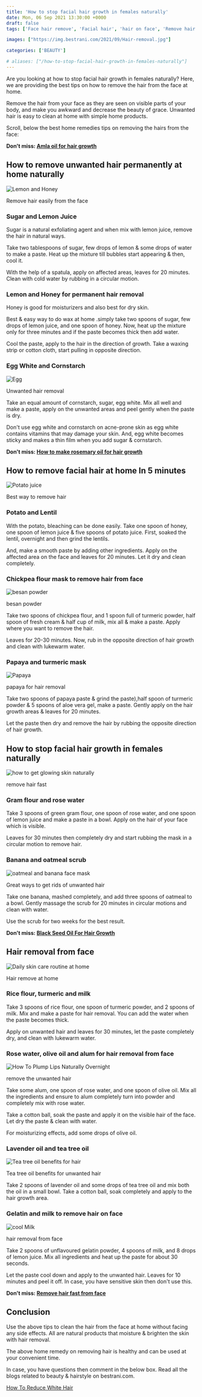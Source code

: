 ```yaml
---
title: 'How to stop facial hair growth in females naturally'
date: Mon, 06 Sep 2021 13:30:00 +0000
draft: false
tags: ['Face hair remove', 'Facial hair', 'hair on face', 'Remove hair', 'Remove hair from face', 'Stop facial hair']

images: ["https://img.bestrani.com/2021/09/Hair-removal.jpg"]

categories: ['BEAUTY']

# aliases: ["/how-to-stop-facial-hair-growth-in-females-naturally"]
---
```


Are you looking at how to stop facial hair growth in females naturally? Here, we are providing the best tips on how to remove the hair from the face at home.

Remove the hair from your face as they are seen on visible parts of your body, and make you awkward and decrease the beauty of grace. Unwanted hair is easy to clean at home with simple home products.

Scroll, below the best home remedies tips on removing the hairs from the face:

**Don't miss: [Amla oil for hair growth](https://bestrani.com/amla-oil-for-hair-growth/)**

How to remove unwanted hair permanently at home naturally
---------------------------------------------------------

![Lemon and Honey](https://img.bestrani.com/2021/05/Lemon-and-Honey.jpg)

Remove hair easily from the face

### **Sugar and Lemon Juice**

Sugar is a natural exfoliating agent and when mix with lemon juice, remove the hair in natural ways.

Take two tablespoons of sugar, few drops of lemon & some drops of water to make a paste. Heat up the mixture till bubbles start appearing & then, cool it.

With the help of a spatula, apply on affected areas, leaves for 20 minutes. Clean with cold water by rubbing in a circular motion.

### **Lemon and Honey** for permanent hair removal

Honey is good for moisturizers and also best for dry skin.

Best & easy way to do wax at home .simply take two spoons of sugar, few drops of lemon juice, and one spoon of honey. Now, heat up the mixture only for three minutes and if the paste becomes thick then add water.

Cool the paste, apply to the hair in the direction of growth. Take a waxing strip or cotton cloth, start pulling in opposite direction.

### **Egg White and Cornstarch**

![Egg](https://img.bestrani.com/2021/05/Egg-facial-masks.jpeg)

Unwanted hair removal

Take an equal amount of cornstarch, sugar, egg white. Mix all well and make a paste, apply on the unwanted areas and peel gently when the paste is dry.

Don't use egg white and cornstarch on acne-prone skin as egg white contains vitamins that may damage your skin. And, egg white becomes sticky and makes a thin film when you add sugar & cornstarch.

**Don't miss: [How to make rosemary oil for hair growth](https://bestrani.com/how-to-make-rosemary-oil-for-hair-growth/)**

How to remove facial hair at home In 5 minutes
----------------------------------------------

![Potato juice](https://img.bestrani.com/2021/05/Potato-juice.jpg)

Best way to remove hair

### **Potato and Lentil**

With the potato, bleaching can be done easily. Take one spoon of honey, one spoon of lemon juice & five spoons of potato juice. First, soaked the lentil, overnight and then grind the lentils.

And, make a smooth paste by adding other ingredients. Apply on the affected area on the face and leaves for 20 minutes. Let it dry and clean completely.

### **Chickpea flour mask** to remove hair from face

![besan powder](https://img.bestrani.com/2021/05/besan-gram-flour-powder.jpg)

besan powder

Take two spoons of chickpea flour, and 1 spoon full of turmeric powder, half spoon of fresh cream & half cup of milk, mix all & make a paste. Apply where you want to remove the hair.

Leaves for 20-30 minutes. Now, rub in the opposite direction of hair growth and clean with lukewarm water.

### **Papaya and turmeric mask**

![Papaya](https://img.bestrani.com/2021/05/Papaya.jpeg)

papaya for hair removal

Take two spoons of papaya paste & grind the paste),half spoon of turmeric powder & 5 spoons of aloe vera gel, make a paste. Gently apply on the hair growth areas & leaves for 20 minutes.

Let the paste then dry and remove the hair by rubbing the opposite direction of hair growth.

How to stop facial hair growth in females naturally
---------------------------------------------------

![how to get glowing skin naturally](https://img.bestrani.com/2021/02/Rose-Water-for-glowing-skin.jpg)

remove hair fast

### **Gram flour and rose water**

Take 3 spoons of green gram flour, one spoon of rose water, and one spoon of lemon juice and make a paste in a bowl. Apply on the hair of your face which is visible.

Leaves for 30 minutes then completely dry and start rubbing the mask in a circular motion to remove hair.

### **Banana and oatmeal scrub**

![oatmeal and banana face mask](https://img.bestrani.com/2021/05/oatmeal-and-banana-face-mask.jpg)

Great ways to get rids of unwanted hair

Take one banana, mashed completely, and add three spoons of oatmeal to a bowl. Gently massage the scrub for 20 minutes in circular motions and clean with water.

Use the scrub for two weeks for the best result.

**Don't miss: [Black Seed Oil For Hair Growth](https://bestrani.com/black-seed-oil-for-hair-growth/)**

Hair removal from face
----------------------

![Daily skin care routine at home](https://img.bestrani.com/2021/02/Besan-turmeric-rose-water-pack.jpg)

Hair remove at home

### **Rice flour, turmeric and milk**

Take 3 spoons of rice flour, one spoon of turmeric powder, and 2 spoons of milk. Mix and make a paste for hair removal. You can add the water when the paste becomes thick.

Apply on unwanted hair and leaves for 30 minutes, let the paste completely dry, and clean with lukewarm water.

### **Rose water, olive oil and alum** for hair removal from face

![How To Plump Lips Naturally Overnight](https://img.bestrani.com/2021/02/Olive-Oil-Massage.jpg)

remove the unwanted hair

Take some alum, one spoon of rose water, and one spoon of olive oil. Mix all the ingredients and ensure to alum completely turn into powder and completely mix with rose water.

Take a cotton ball, soak the paste and apply it on the visible hair of the face. Let dry the paste & clean with water.

For moisturizing effects, add some drops of olive oil.

### **Lavender oil and tea tree oil**

![Tea tree oil benefits for hair](https://img.bestrani.com/2021/07/tea-tree-oil-1024x1024.jpg)

Tea tree oil benefits for unwanted hair

Take 2 spoons of lavender oil and some drops of tea tree oil and mix both the oil in a small bowl. Take a cotton ball, soak completely and apply to the hair growth area.

### **Gelatin and milk** to remove hair on face

![cool Milk](https://img.bestrani.com/2021/05/Milk.jpg)

hair removal from face

Take 2 spoons of unflavoured gelatin powder, 4 spoons of milk, and 8 drops of lemon juice. Mix all ingredients and heat up the paste for about 30 seconds.

Let the paste cool down and apply to the unwanted hair. Leaves for 10 minutes and peel it off. In case, you have sensitive skin then don't use this.

**Don't miss: [Remove hair fast from face](https://www.healthline.com/health/chin-hair)**

Conclusion
----------

Use the above tips to clean the hair from the face at home without facing any side effects. All are natural products that moisture & brighten the skin with hair removal.

The above home remedy on removing hair is healthy and can be used at your convenient time.

In case, you have questions then comment in the below box. Read all the blogs related to beauty & hairstyle on bestrani.com.

[How To Reduce White Hair](https://bestrani.com/how-to-reduce-white-hair/)